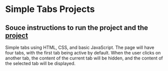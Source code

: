 
# Simple Tabs Projects 

Souce instructions to run the project and the [project](https://roadmap.sh/projects/simple-tabs)
--- 
Simple tabs using HTML, CSS, and basic JavaScript.
The page will have four tabs, with the first tab being active by default. When the user clicks on another tab, the content of the current tab will be hidden, and the content of the selected tab will be displayed.
